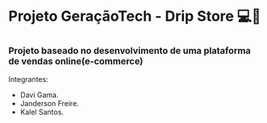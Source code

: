 # Projeto GeraçãoTech -  Drip Store 💻👟
<sub> Projeto baseado no desenvolvimento de uma plataforma de vendas online(e-commerce) </sub>
---
Integrantes:
 - Davi Gama.
 - Janderson Freire.
 - Kalel Santos.


